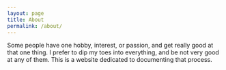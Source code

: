 ```yaml
---
layout: page
title: About
permalink: /about/
---
```


Some people have one hobby, interest, or passion, and get really good at that one thing. I prefer to dip my toes into everything,
  and be not very good at any of them. This is a website dedicated to documenting that process.
